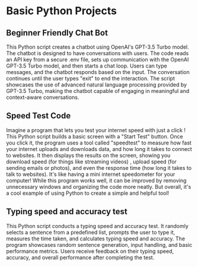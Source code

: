 # Basic Python Projects 

## Beginner Friendly Chat Bot 

This Python script creates a chatbot using OpenAI's GPT-3.5 Turbo model. The chatbot is designed to have conversations with users. The code reads an API key from a secure .env file, sets up communication with the OpenAI GPT-3.5 Turbo model, and then starts a chat loop. Users can type messages, and the chatbot responds based on the input. The conversation continues until the user types "exit" to end the interaction. The script showcases the use of advanced natural language processing provided by GPT-3.5 Turbo, making the chatbot capable of engaging in meaningful and context-aware conversations.


## Speed Test Code 
Imagine a program that lets you test your internet speed with just a click
! This Python script builds a basic screen with a "Start Test" button. Once 
you click it, the program uses a tool called "speedtest" to measure how fast your
internet uploads and downloads data, and how long it takes to connect to websites. 
It then displays the results on the screen, showing you download speed (for things like streaming videos)
, upload speed (for sending emails or photos), and even the 
response time (how long it takes to talk to websites). It's like having a mini 
internet speedometer for your computer!
While this program works well, it can be improved by removing unnecessary 
windows and organizing the code more neatly. But overall, it's a cool example of using Python to create a simple and helpful tool!

## Typing speed and accuracy test 
This Python script conducts a typing speed and accuracy test. It randomly selects a sentence from a predefined list, prompts the user to type it, measures the time taken, and calculates typing speed and accuracy. The program showcases random sentence generation, input handling, and basic performance metrics. Users receive feedback on their typing speed, accuracy, and overall performance after completing the test.
